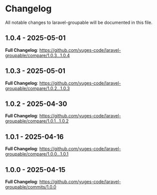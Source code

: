 # Changelog

All notable changes to laravel-groupable will be documented in this file.

## 1.0.4 - 2025-05-01

**Full Changelog**: https://github.com/yuges-code/laravel-groupable/compare/1.0.3...1.0.4

## 1.0.3 - 2025-05-01

**Full Changelog**: https://github.com/yuges-code/laravel-groupable/compare/1.0.2...1.0.3

## 1.0.2 - 2025-04-30

**Full Changelog**: https://github.com/yuges-code/laravel-groupable/compare/1.0.1...1.0.2

## 1.0.1 - 2025-04-16

**Full Changelog**: https://github.com/yuges-code/laravel-groupable/compare/1.0.0...1.0.1

## 1.0.0 - 2025-04-15

**Full Changelog**: https://github.com/yuges-code/laravel-groupable/commits/1.0.0
